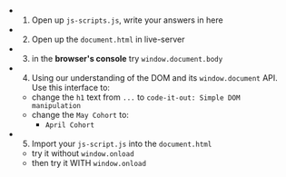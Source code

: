 - 1) Open up `js-scripts.js`, write your answers in here
- 2) Open up the `document.html` in live-server
- 3) in the **browser's console** try `window.document.body`
- 4) Using our understanding of the DOM and its `window.document` API. Use this interface to:
  - change the `h1` text from `...` to `code-it-out: Simple DOM manipulation` 
  - change the `May Cohort` to:
    - `April Cohort`
- 5) Import your `js-script.js` into the `document.html`
  - try it without `window.onload`
  - then try it WITH `window.onload`